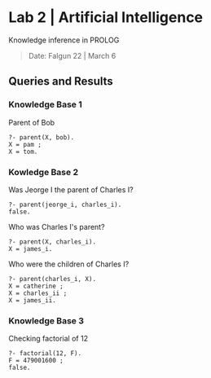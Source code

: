 # Lab 2 | Artificial Intelligence
Knowledge inference in PROLOG
> Date: Falgun 22 | March 6

## Queries and Results
### Knowledge Base 1
Parent of Bob
```
?- parent(X, bob).
X = pam ;
X = tom.
```



### Kowledge Base 2
Was Jeorge I the parent of Charles I?
```
?- parent(jeorge_i, charles_i).
false.
```

Who was Charles I's parent?
```
?- parent(X, charles_i).
X = james_i.
```
Who were the children of Charles I?
```
?- parent(charles_i, X).
X = catherine ;
X = charles_ii ;
X = james_ii.
```

### Knowledge Base 3
Checking factorial of 12
```
?- factorial(12, F).
F = 479001600 ;
false.
```